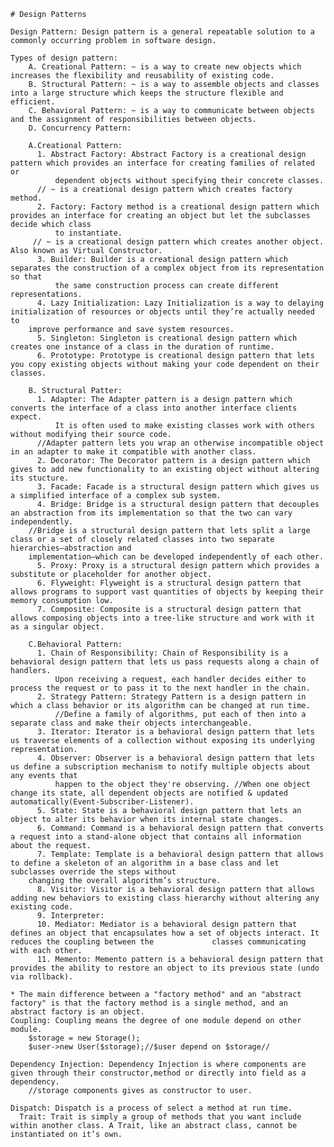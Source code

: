     # Design Patterns
    
    Design Pattern: Design pattern is a general repeatable solution to a commonly occurring problem in software design.
    
    Types of design pattern:
        A. Creational Pattern: ~ is a way to create new objects which increases the flexibility and reusability of existing code.
        B. Structural Pattern: ~ is a way to assemble objects and classes into a large structure which keeps the structure flexible and efficient.
        C. Behavioral Pattern: ~ is a way to communicate between objects and the assignment of responsibilities between objects.
        D. Concurrency Pattern:
      
        A.Creational Pattern:
          1. Abstract Factory: Abstract Factory is a creational design pattern which provides an interface for creating families of related or 
              dependent objects without specifying their concrete classes.
	      // ~ is a creational design pattern which creates factory method.
          2. Factory: Factory method is a creational design pattern which provides an interface for creating an object but let the subclasses decide which class
              to instantiate.
	     // ~ is a creational design pattern which creates another object. Also known as Virtual Constructor.
          3. Builder: Builder is a creational design pattern which separates the construction of a complex object from its representation so that 
              the same construction process can create different representations.
          4. Lazy Initialization: Lazy Initialization is a way to delaying initialization of resources or objects until they’re actually needed to 
	  	improve performance and save system resources. 
          5. Singleton: Singleton is creational design pattern which creates one instance of a class in the duration of runtime.
          6. Prototype: Prototype is creational design pattern that lets you copy existing objects without making your code dependent on their classes.
      
        B. Structural Patter:
          1. Adapter: The Adapter pattern is a design pattern which converts the interface of a class into another interface clients expect.
              It is often used to make existing classes work with others without modifying their source code.
	      //Adapter pattern lets you wrap an otherwise incompatible object in an adapter to make it compatible with another class.
          2. Decorator: The Decorator pattern is a design pattern which gives to add new functionality to an existing object without altering its stucture.
          3. Facade: Facade is a structural design pattern which gives us a simplified interface of a complex sub system.
          4. Bridge: Bridge is a structural design pattern that decouples an abstraction from its implementation so that the two can vary independently.
		//Bridge is a structural design pattern that lets split a large class or a set of closely related classes into two separate hierarchies—abstraction and 
	  	implementation—which can be developed independently of each other.
          5. Proxy: Proxy is a structural design pattern which provides a substitute or placeholder for another object.
          6. Flyweight: Flyweight is a structural design pattern that allows programs to support vast quantities of objects by keeping their memory consumption low.
          7. Composite: Composite is a structural design pattern that allows composing objects into a tree-like structure and work with it as a singular object.
          
        C.Behavioral Pattern: 
          1. Chain of Responsibility: Chain of Responsibility is a behavioral design pattern that lets us pass requests along a chain of handlers.
              Upon receiving a request, each handler decides either to process the request or to pass it to the next handler in the chain.
          2. Strategy Pattern: Strategy Pattern is a design pattern in which a class behavior or its algorithm can be changed at run time.
              //Define a family of algorithms, put each of then into a separate class and make their objects interchangeable.
          3. Iterator: Iterator is a behavioral design pattern that lets us traverse elements of a collection without exposing its underlying representation.
          4. Observer: Observer is a behavioral design pattern that lets us define a subscription mechanism to notify multiple objects about any events that
              happen to the object they're observing. //When one object change its state, all dependent objects are notified & updated automatically(Event-Subscriber-Listener).
          5. State: State is a behavioral design pattern that lets an object to alter its behavior when its internal state changes.
          6. Command: Command is a behavioral design pattern that converts a request into a stand-alone object that contains all information about the request.
          7. Template: Template is a behavioral design pattern that allows to define a skeleton of an algorithm in a base class and let subclasses override the steps without
	  	changing the overall algorithm’s structure.
          8. Visitor: Visitor is a behavioral design pattern that allows adding new behaviors to existing class hierarchy without altering any existing code.
          9. Interpreter: 
          10. Mediator: Mediator is a behavioral design pattern that defines an object that encapsulates how a set of objects interact. It reduces the coupling between the 			classes communicating with each other.
          11. Memento: Memento pattern is a behavioral design pattern that provides the ability to restore an object to its previous state (undo via rollback).
          
    * The main difference between a "factory method" and an "abstract factory" is that the factory method is a single method, and an abstract factory is an object.    
    Coupling: Coupling means the degree of one module depend on other module.
      	$storage = new Storage();
      	$user->new User($storage);//$user depend on $storage//
      	
    Dependency Injection: Dependency Injection is where components are given through their constructor,method or directly into field as a dependency.
      	//storage components gives as constructor to user. 
	
    Dispatch: Dispatch is a process of select a method at run time.
	  Trait: Trait is simply a group of methods that you want include within another class. A Trait, like an abstract class, cannot be instantiated on it’s own.
